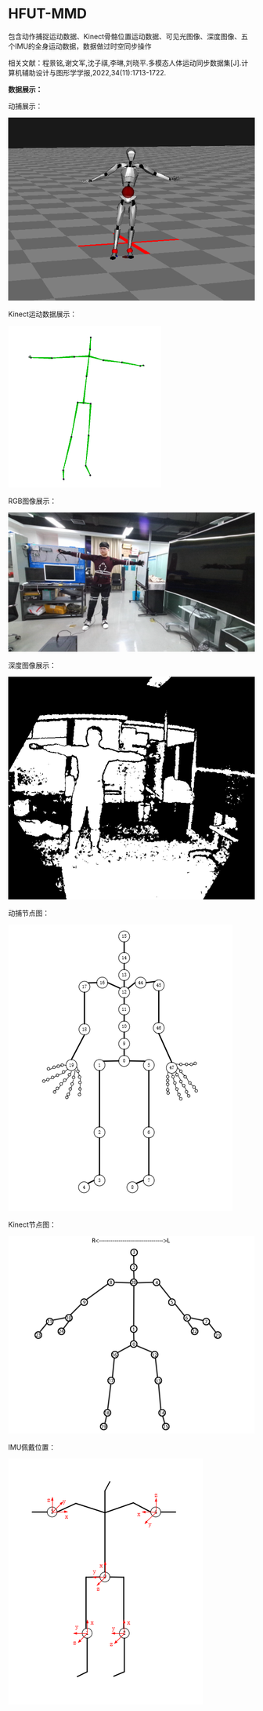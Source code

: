 # HFUT-MMD
包含动作捕捉运动数据、Kinect骨骼位置运动数据、可见光图像、深度图像、五个IMU的全身运动数据，数据做过时空同步操作

相关文献：程景铭,谢文军,沈子祺,李琳,刘晓平.多模态人体运动同步数据集[J].计算机辅助设计与图形学学报,2022,34(11):1713-1722.

**数据展示：**

动捕展示：

![](./dongbu.png)

Kinect运动数据展示：

![](./Kinect.png)

RGB图像展示：

![](./RGB.png)

深度图像展示：

![](./D.png)

动捕节点图：

![](./动捕节点图.png)

Kinect节点图：

![](./Kinect节点图.png)

IMU佩戴位置：

![](./IMU佩戴位置.png)
